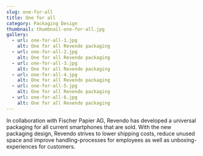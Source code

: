 ```yaml
---
slug: one-for-all
title: One for all
category: Packaging Design
thumbnail: thumbnail-one-for-all.jpg
gallery:
  - url: one-for-all-1.jpg
    alt: One for all Revendo packaging
  - url: one-for-all-2.jpg
    alt: One for all Revendo packaging
  - url: one-for-all-3.jpg
    alt: One for all Revendo packaging
  - url: one-for-all-4.jpg
    alt: One for all Revendo packaging
  - url: one-for-all-5.jpg
    alt: One for all Revendo packaging
  - url: one-for-all-6.jpg
    alt: One for all Revendo packaging
---
```

In collaboration with Fischer Papier AG, Revendo has developed a universal packaging for all current smartphones that are sold. With the new packaging design, Revendo strives to lower shipping costs, reduce unused space and improve handling-processes for employees as well as unboxing-experiences for customers.